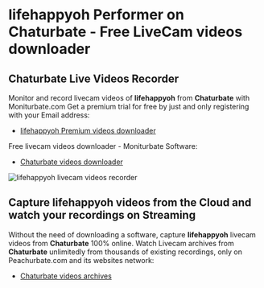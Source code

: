 # lifehappyoh Performer on Chaturbate - Free LiveCam videos downloader

## Chaturbate Live Videos Recorder

Monitor and record livecam videos of **lifehappyoh** from **Chaturbate** with Moniturbate.com
Get a premium trial for free by just and only registering with your Email address:
* [lifehappyoh Premium videos downloader](https://moniturbate.com/request-demo-licence-key.html)

Free livecam videos downloader - Moniturbate Software:
* [Chaturbate videos downloader](https://moniturbate.com/moniturbate-download-software.html)

![lifehappyoh livecam videos recorder](https://peachurnet.com/templates/moniturbate-software.png)


## Capture lifehappyoh videos from the Cloud and watch your recordings on Streaming

Without the need of downloading a software, capture **lifehappyoh** livecam videos from **Chaturbate** 100% online.
Watch Livecam archives from **Chaturbate** unlimitedly from thousands of existing recordings, only on Peachurbate.com and its websites network:
* [Chaturbate videos archives](https://peachurnet.com/)